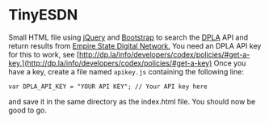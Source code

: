 TinyESDN
========

Small HTML file using [jQuery](http://www.jquery.com) and [Bootstrap](http://www.getbootstrap.com) to search the [DPLA](http://dp.la) API and
return results from [Empire State Digital Network.](http://empirestate.digital) You need an DPLA API
key for this to work, see
[http://dp.la/info/developers/codex/policies/#get-a-key.](http://dp.la/info/developers/codex/policies/#get-a-key)
Once you have a key, create a file named `apikey.js` containing the following line:

	var DPLA_API_KEY = "YOUR API KEY"; // Your API key here

and save it in the same directory as the index.html file. You should now be good to go.
